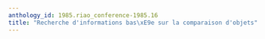```yaml
---
anthology_id: 1985.riao_conference-1985.16
title: "Recherche d'informations bas\xE9e sur la comparaison d'objets"
---
```

